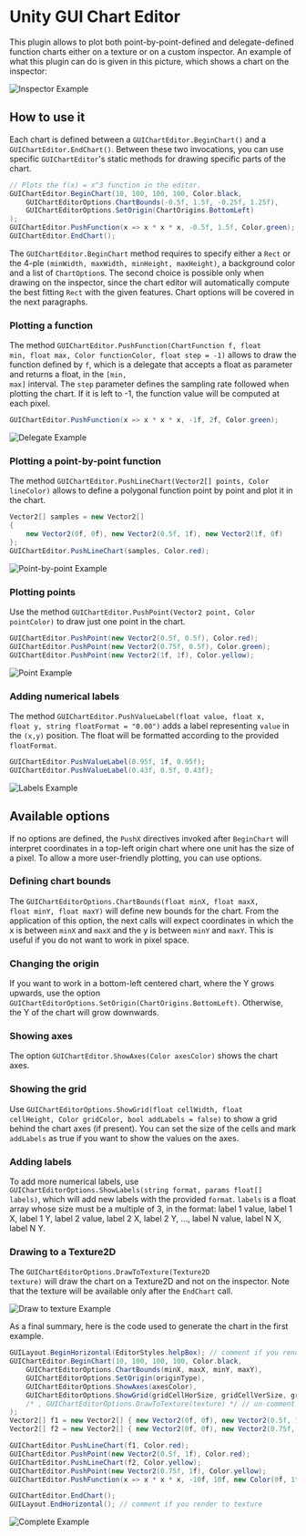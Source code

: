 # Unity GUI Chart Editor

This plugin allows to plot both point-by-point-defined and delegate-defined function charts either on a texture or on a custom inspector. An example of what this plugin can do is given in this picture, which shows a chart on the inspector:

![Inspector Example](doc/FullExample.png?raw=true "Full Example")

## How to use it

Each chart is defined between a <code>GUIChartEditor.BeginChart()</code> and a <code>GUIChartEditor.EndChart()</code>. Between these two invocations, you can use specific <code>GUIChartEditor</code>'s static methods for drawing specific parts of the chart.

```csharp
// Plots the f(x) = x^3 function in the editor.
GUIChartEditor.BeginChart(10, 100, 100, 100, Color.black,
    GUIChartEditorOptions.ChartBounds(-0.5f, 1.5f, -0.25f, 1.25f),
    GUIChartEditorOptions.SetOrigin(ChartOrigins.BottomLeft)
);
GUIChartEditor.PushFunction(x => x * x * x, -0.5f, 1.5f, Color.green);
GUIChartEditor.EndChart();
```

The <code lang="csharp">GUIChartEditor.BeginChart</code> method requires to specify either a <code lang="csharp">Rect</code> or the 4-ple <code>(minWidth, maxWidth, minHeight, maxHeight)</code>, a background color and a list of <code>ChartOption</code>s. The second choice is possible only when drawing on the inspector, since the chart editor will automatically compute the best fitting <code>Rect</code> with the given features. Chart options will be covered in the next paragraphs.

### Plotting a function

The method <code lang="csharp">GUIChartEditor.PushFunction(ChartFunction f, float min, float max, Color functionColor, float step = -1)</code> allows to draw the function defined by <code>f</code>, which is a delegate that accepts a float as parameter and returns a float, in the <code>[min, max]</code> interval. The <code>step</code> parameter defines the sampling rate followed when plotting the chart. If it is left to -1, the function value will be computed at each pixel.

```csharp
GUIChartEditor.PushFunction(x => x * x * x, -1f, 2f, Color.green);
```
![Delegate Example](doc/DelegateExample.png?raw=true "Delegate")

### Plotting a point-by-point function

The method <code>GUIChartEditor.PushLineChart(Vector2[] points, Color lineColor)</code> allows to define a polygonal function point by point and plot it in the chart.

```csharp
Vector2[] samples = new Vector2[] 
{ 
    new Vector2(0f, 0f), new Vector2(0.5f, 1f), new Vector2(1f, 0f)
};
GUIChartEditor.PushLineChart(samples, Color.red);
```
![Point-by-point Example](doc/PointByPointExample.png?raw=true "Point-by-point")

### Plotting points

Use the method <code>GUIChartEditor.PushPoint(Vector2 point, Color pointColor)</code> to draw just one point in the chart.

```csharp
GUIChartEditor.PushPoint(new Vector2(0.5f, 0.5f), Color.red);
GUIChartEditor.PushPoint(new Vector2(0.75f, 0.5f), Color.green);
GUIChartEditor.PushPoint(new Vector2(1f, 1f), Color.yellow);
```
![Point Example](doc/PointExample.png?raw=true "Points")

### Adding numerical labels

The method <code>GUIChartEditor.PushValueLabel(float value, float x, float y, string floatFormat = "0.00")</code> adds a label representing <code>value</code> in the <code>(x,y)</code> position. The float will be formatted according to the provided <code>floatFormat</code>.

```csharp
GUIChartEditor.PushValueLabel(0.95f, 1f, 0.95f);
GUIChartEditor.PushValueLabel(0.43f, 0.5f, 0.43f);
```
![Labels Example](doc/LabelsExample.png?raw=true "Labels")

## Available options

If no options are defined, the <code>PushX</code> directives invoked after <code>BeginChart</code> will interpret coordinates in a top-left origin chart where one unit has the size of a pixel. To allow a more user-friendly plotting, you can use options.

### Defining chart bounds

The <code>GUIChartEditorOptions.ChartBounds(float minX, float maxX, float minY, float maxY)</code> will define new bounds for the chart. From the application of this option, the next calls will expect coordinates in which the x is between <code>minX</code> and <code>maxX</code> and the y is between <code>minY</code> and <code>maxY</code>. This is useful if you do not want to work in pixel space.

### Changing the origin

If you want to work in a bottom-left centered chart, where the Y grows upwards, use the option <code>GUIChartEditorOptions.SetOrigin(ChartOrigins.BottomLeft)</code>. Otherwise, the Y of the chart will grow downwards.

### Showing axes

The option <code>GUIChartEditor.ShowAxes(Color axesColor)</code> shows the chart axes.

### Showing the grid

Use <code>GUIChartEditorOptions.ShowGrid(float cellWidth, float cellHeight, Color gridColor, bool addLabels = false)</code> to show a grid behind the chart axes (if present). You can set the size of the cells and mark <code>addLabels</code> as true if you want to show the values on the axes.

### Adding labels

To add more numerical labels, use <code>GUIChartEditorOptions.ShowLabels(string format, params float[] labels)</code>, which will add new labels with the provided <code>format</code>. <code>labels</code> is a float array whose size must be a multiple of 3, in the format: label 1 value, label 1 X, label 1 Y, label 2 value, label 2 X, label 2 Y, ..., label N value, label N X, label N Y.

### Drawing to a Texture2D

The <code>GUIChartEditorOptions.DrawToTexture(Texture2D texture)</code> will draw the chart on a Texture2D and not on the inspector. Note that the texture will be available only after the <code>EndChart</code> call.

![Draw to texture Example](doc/DrawToTextureExample.png?raw=true "Draw to texture")



As a final summary, here is the code used to generate the chart in the first example.
```csharp
GUILayout.BeginHorizontal(EditorStyles.helpBox); // comment if you render to texture
GUIChartEditor.BeginChart(10, 100, 100, 100, Color.black,
    GUIChartEditorOptions.ChartBounds(minX, maxX, minY, maxY),
    GUIChartEditorOptions.SetOrigin(originType),
    GUIChartEditorOptions.ShowAxes(axesColor),
    GUIChartEditorOptions.ShowGrid(gridCellHorSize, gridCellVerSize, gridColor, true)
    /* , GUIChartEditorOptions.DrawToTexture(texture) */ // un-comment to render to texture
);
Vector2[] f1 = new Vector2[] { new Vector2(0f, 0f), new Vector2(0.5f, 1f), new Vector2(1f, 0f) };
Vector2[] f2 = new Vector2[] { new Vector2(0f, 0f), new Vector2(0.75f, 1f), new Vector2(1.4f, 0f) };

GUIChartEditor.PushLineChart(f1, Color.red);
GUIChartEditor.PushPoint(new Vector2(0.5f, 1f), Color.red);
GUIChartEditor.PushLineChart(f2, Color.yellow);
GUIChartEditor.PushPoint(new Vector2(0.75f, 1f), Color.yellow);
GUIChartEditor.PushFunction(x => x * x * x, -10f, 10f, new Color(0f, 1f, 0f, 0.5f));

GUIChartEditor.EndChart();
GUILayout.EndHorizontal(); // comment if you render to texture
```

![Complete Example](doc/CompleteExample.png?raw=true "Complete")